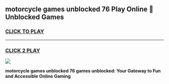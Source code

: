 
## motorcycle games unblocked 76 Play Online 👋 Unblocked Games
<h3>
<a href="https://premium.freeplayer.one?title=motorcycle_games_unblocked_76&ref=19F">CLICK TO PLAY</a></h3>
<hr>

<h3>
<a href="https://premium.freeplayer.one?title=motorcycle_games_unblocked_76&ref=19F">CLICK 2 PLAY</a>
  
</h3>

<a href="https://premium.freeplayer.one?title=motorcycle_games_unblocked_76&ref=19F"><img src="https://clearcache.store/games.png"></a>


**motorcycle games unblocked 76 games unblocked: Your Gateway to Fun and Accessible Online Gaming**
